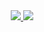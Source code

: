 
<div align="center">
  <a href="https://github.com/anuraghazra/github-readme-stats">
    <picture>
      <source
        srcset="https://github-readme-stats.vercel.app/api/top-langs/?username=cateiru&theme=nord&hide_border=true&layout=donut"
        media="(prefers-color-scheme: dark)"
      />
      <source
        srcset="https://github-readme-stats.vercel.app/api/top-langs/?username=cateiru&theme=nord&hide_border=true&layout=donut"
        media="(prefers-color-scheme: light), (prefers-color-scheme: no-preference)"
      />
      <img src="https://github-readme-stats.vercel.app/api/top-langs/?username=cateiru&theme=graywhite&hide_border=true&layout=donut" />
    </picture>
  </a>
  <a href="https://github.com/ryo-ma/github-profile-trophy">
    <picture>
      <source
        srcset="https://github-profile-trophy.vercel.app/?username=cateiru&theme=nord&no-frame=true&column=5"
        media="(prefers-color-scheme: dark)"
      />
      <source
        srcset="https://github-profile-trophy.vercel.app/?username=cateiru&theme=oldie&no-frame=true&column=5"
        media="(prefers-color-scheme: light), (prefers-color-scheme: no-preference)"
      />
      <img src="https://github-profile-trophy.vercel.app/?username=cateiru&theme=oldie&no-frame=true&column=5" />
    </picture>
  </a>
</div>
